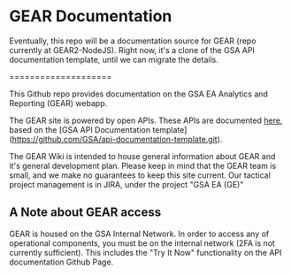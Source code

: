 GEAR Documentation
====================

Eventually, this repo will be a documentation source for GEAR (repo currently at GEAR2-NodeJS). Right now, it's a clone of the GSA API documentation template, until we can migrate the details. 

====================

This Github repo provides documentation on the GSA EA Analytics and Reporting (GEAR) webapp. 

The GEAR site is powered by open APIs. These APIs are documented [here](https://gsa.github.io/GEAR-Documentation/api-docs/), based on the [GSA API Documentation template] (https://github.com/GSA/api-documentation-template.git). 

The GEAR Wiki is intended to house general information about GEAR and it's general development plan. Please keep in mind that the GEAR team is small, and we make no guarantees to keep this site current. Our tactical project management is in JIRA, under the project "GSA EA (GE)"

## A Note about GEAR access
GEAR is housed on the GSA Internal Network. In order to access any of operational components, you must be on the internal network (2FA is not currently sufficient). This includes the "Try It Now" functionality on the API documentation Github Page. 
